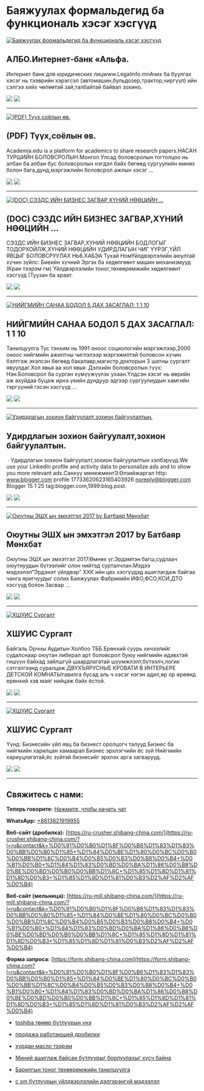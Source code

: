 # Баяжуулах формальдегид ба функциональ хэсэг хэсгүүд

<a href="https://swt.shibang-china.com/?l=ru&img&k=%D0%91%D0%B0%D1%8F%D0%B6%D1%83%D1%83%D0%BB%D0%B0%D1%85+%D1%84%D0%BE%D1%80%D0%BC%D0%B0%D0%BB%D1%8C%D0%B4%D0%B5%D0%B3%D0%B8%D0%B4+%D0%B1%D0%B0+%D1%84%D1%83%D0%BD%D0%BA%D1%86%D0%B8%D0%BE%D0%BD%D0%B0%D0%BB%D1%8C+%D1%85%D1%8D%D1%81%D1%8D%D0%B3+%D1%85%D1%8D%D1%81%D0%B3%D2%AF%D2%AF%D0%B4" target="_blank">![Баяжуулах формальдегид ба функциональ хэсэг хэсгүүд](http://static.shibang-china.com/all-800x300/1404.jpg)</a>

## АЛБО.Интернет‐банк &#171;Альфа.
Интернет банк для юридических лицwww.Legalinfo.mnАчих ба буулгах хэсэг нь тээврийн хэрэгсэл (автомашин,бульдозер,трактор,чиргүүл) ийн сэлгээ хийх чөлөөтэй зай,талбайтай байвал зохино.


<a href="https://whatsapp.shibangsoft.com/WhatsApp.php" target="_blank" title="WhatsApp">![](http://static.shibang-china.com/icon/whatsapp.png)</a> <a href="https://swt.shibang-china.com/?l=ru&icon&k=%D0%91%D0%B0%D1%8F%D0%B6%D1%83%D1%83%D0%BB%D0%B0%D1%85+%D1%84%D0%BE%D1%80%D0%BC%D0%B0%D0%BB%D1%8C%D0%B4%D0%B5%D0%B3%D0%B8%D0%B4+%D0%B1%D0%B0+%D1%84%D1%83%D0%BD%D0%BA%D1%86%D0%B8%D0%BE%D0%BD%D0%B0%D0%BB%D1%8C+%D1%85%D1%8D%D1%81%D1%8D%D0%B3+%D1%85%D1%8D%D1%81%D0%B3%D2%AF%D2%AF%D0%B4" target="_blank">![](http://static.shibang-china.com/icon/chat-ru.png)</a>

---

<a href="https://swt.shibang-china.com/?l=ru&img&k=%D0%91%D0%B0%D1%8F%D0%B6%D1%83%D1%83%D0%BB%D0%B0%D1%85+%D1%84%D0%BE%D1%80%D0%BC%D0%B0%D0%BB%D1%8C%D0%B4%D0%B5%D0%B3%D0%B8%D0%B4+%D0%B1%D0%B0+%D1%84%D1%83%D0%BD%D0%BA%D1%86%D0%B8%D0%BE%D0%BD%D0%B0%D0%BB%D1%8C+%D1%85%D1%8D%D1%81%D1%8D%D0%B3+%D1%85%D1%8D%D1%81%D0%B3%D2%AF%D2%AF%D0%B4" target="_blank">![(PDF) Түүх,соёлын өв.](http://static.shibang-china.com/all-800x300/774.jpg)</a>

## (PDF) Түүх,соёлын өв.
Academia.edu is a platform for academics to share research papers.НАСАН ТУРШИЙН БОЛОВСРОЛЫН.Монгол Улсад боловсролын тогтолцоо нь албан ба албан бус боловсролын нэгдэл байх бөгөөд сургуулийн өмнөх болон бага,дунд,мэргэжлийн боловсрол.ажлын хэсэг …


<a href="https://whatsapp.shibangsoft.com/WhatsApp.php" target="_blank" title="WhatsApp">![](http://static.shibang-china.com/icon/whatsapp.png)</a> <a href="https://swt.shibang-china.com/?l=ru&icon&k=%D0%91%D0%B0%D1%8F%D0%B6%D1%83%D1%83%D0%BB%D0%B0%D1%85+%D1%84%D0%BE%D1%80%D0%BC%D0%B0%D0%BB%D1%8C%D0%B4%D0%B5%D0%B3%D0%B8%D0%B4+%D0%B1%D0%B0+%D1%84%D1%83%D0%BD%D0%BA%D1%86%D0%B8%D0%BE%D0%BD%D0%B0%D0%BB%D1%8C+%D1%85%D1%8D%D1%81%D1%8D%D0%B3+%D1%85%D1%8D%D1%81%D0%B3%D2%AF%D2%AF%D0%B4" target="_blank">![](http://static.shibang-china.com/icon/chat-ru.png)</a>

---

<a href="https://swt.shibang-china.com/?l=ru&img&k=%D0%91%D0%B0%D1%8F%D0%B6%D1%83%D1%83%D0%BB%D0%B0%D1%85+%D1%84%D0%BE%D1%80%D0%BC%D0%B0%D0%BB%D1%8C%D0%B4%D0%B5%D0%B3%D0%B8%D0%B4+%D0%B1%D0%B0+%D1%84%D1%83%D0%BD%D0%BA%D1%86%D0%B8%D0%BE%D0%BD%D0%B0%D0%BB%D1%8C+%D1%85%D1%8D%D1%81%D1%8D%D0%B3+%D1%85%D1%8D%D1%81%D0%B3%D2%AF%D2%AF%D0%B4" target="_blank">![(DOC) СЭЗДС ИЙН БИЗНЕС ЗАГВАР,ХҮНИЙ НӨӨЦИЙН …](http://static.shibang-china.com/all-800x300/954.jpg)</a>

## (DOC) СЭЗДС ИЙН БИЗНЕС ЗАГВАР,ХҮНИЙ НӨӨЦИЙН …
СЭЗДС ИЙН БИЗНЕС ЗАГВАР,ХҮНИЙ НӨӨЦИЙН БОДЛОГЫГ ТОДОРХОЙЛЖ,ХҮНИЙ НӨӨЦИЙН УДИРДЛАГЫН ЧИГ ҮҮРЭГ,ҮЙЛ ЯВЦЫГ БОЛОВСРУУЛАХ НЬ6.ХАБЭА Тухай НомҮйлдвэрлэлийн аюултай хүчин зүйлс: Биеийн хүчний Эргэх ба хөдөлгөөнт машин механизмууд (Кран тээрэм гм) Үйлдвэрлэлийн тоног,төхөөрөмжийн хөдөлгөөнт хэсгүүд (Туузан ба араат.


<a href="https://whatsapp.shibangsoft.com/WhatsApp.php" target="_blank" title="WhatsApp">![](http://static.shibang-china.com/icon/whatsapp.png)</a> <a href="https://swt.shibang-china.com/?l=ru&icon&k=%D0%91%D0%B0%D1%8F%D0%B6%D1%83%D1%83%D0%BB%D0%B0%D1%85+%D1%84%D0%BE%D1%80%D0%BC%D0%B0%D0%BB%D1%8C%D0%B4%D0%B5%D0%B3%D0%B8%D0%B4+%D0%B1%D0%B0+%D1%84%D1%83%D0%BD%D0%BA%D1%86%D0%B8%D0%BE%D0%BD%D0%B0%D0%BB%D1%8C+%D1%85%D1%8D%D1%81%D1%8D%D0%B3+%D1%85%D1%8D%D1%81%D0%B3%D2%AF%D2%AF%D0%B4" target="_blank">![](http://static.shibang-china.com/icon/chat-ru.png)</a>

---

<a href="https://swt.shibang-china.com/?l=ru&img&k=%D0%91%D0%B0%D1%8F%D0%B6%D1%83%D1%83%D0%BB%D0%B0%D1%85+%D1%84%D0%BE%D1%80%D0%BC%D0%B0%D0%BB%D1%8C%D0%B4%D0%B5%D0%B3%D0%B8%D0%B4+%D0%B1%D0%B0+%D1%84%D1%83%D0%BD%D0%BA%D1%86%D0%B8%D0%BE%D0%BD%D0%B0%D0%BB%D1%8C+%D1%85%D1%8D%D1%81%D1%8D%D0%B3+%D1%85%D1%8D%D1%81%D0%B3%D2%AF%D2%AF%D0%B4" target="_blank">![НИЙГМИЙН САНАА БОДОЛ 5 ДАХ ЗАСАГЛАЛ: 1 1 10](http://static.shibang-china.com/all-800x300/955.jpg)</a>

## НИЙГМИЙН САНАА БОДОЛ 5 ДАХ ЗАСАГЛАЛ: 1 1 10
Танилцуулга Тус тэнхим нь 1991 оноос социологийн мэргэжлээр,2000 оноос нийгмийн ажилтны чиглэлээр мэргэжилтэй боловсон хүчин бэлтгэж эхэлсэн бөгөөд бакалавр,магистр,докторын 3 шатны сургалт явуулдаг.Хол явья аа хол явья: Дэлхийн боловсролын түүх: Нэн.Боловсрол ба сурган хүмүүжүүлэх ухаан.Үлдсэн хэсэг нь өөрийн аж ахуйдаа буцаж ирнэ.үеийн дундуур эдгээр сургуулиудын хамгийн тэргүүний гэсэн хэсгүүд …


<a href="https://whatsapp.shibangsoft.com/WhatsApp.php" target="_blank" title="WhatsApp">![](http://static.shibang-china.com/icon/whatsapp.png)</a> <a href="https://swt.shibang-china.com/?l=ru&icon&k=%D0%91%D0%B0%D1%8F%D0%B6%D1%83%D1%83%D0%BB%D0%B0%D1%85+%D1%84%D0%BE%D1%80%D0%BC%D0%B0%D0%BB%D1%8C%D0%B4%D0%B5%D0%B3%D0%B8%D0%B4+%D0%B1%D0%B0+%D1%84%D1%83%D0%BD%D0%BA%D1%86%D0%B8%D0%BE%D0%BD%D0%B0%D0%BB%D1%8C+%D1%85%D1%8D%D1%81%D1%8D%D0%B3+%D1%85%D1%8D%D1%81%D0%B3%D2%AF%D2%AF%D0%B4" target="_blank">![](http://static.shibang-china.com/icon/chat-ru.png)</a>

---

<a href="https://swt.shibang-china.com/?l=ru&img&k=%D0%91%D0%B0%D1%8F%D0%B6%D1%83%D1%83%D0%BB%D0%B0%D1%85+%D1%84%D0%BE%D1%80%D0%BC%D0%B0%D0%BB%D1%8C%D0%B4%D0%B5%D0%B3%D0%B8%D0%B4+%D0%B1%D0%B0+%D1%84%D1%83%D0%BD%D0%BA%D1%86%D0%B8%D0%BE%D0%BD%D0%B0%D0%BB%D1%8C+%D1%85%D1%8D%D1%81%D1%8D%D0%B3+%D1%85%D1%8D%D1%81%D0%B3%D2%AF%D2%AF%D0%B4" target="_blank">![Удирдлагын зохион байгуулалт,зохион байгуулалтын.](http://static.shibang-china.com/all-800x300/1190.jpg)</a>

## Удирдлагын зохион байгуулалт,зохион байгуулалтын.
&nbsp;&#0183;&#32;Удирдлагын зохион байгуулалт,зохион байгуулалтын хэлбэрүүд.We use your LinkedIn profile and activity data to personalize ads and to show you more relevant ads.Санхүү менежментЭ.Өлзийжаргал http: www.blogger.com profile 17733620623165403926 noreply@blogger.com Blogger 15 1 25 tag:blogger.com,1999:blog.post.


<a href="https://whatsapp.shibangsoft.com/WhatsApp.php" target="_blank" title="WhatsApp">![](http://static.shibang-china.com/icon/whatsapp.png)</a> <a href="https://swt.shibang-china.com/?l=ru&icon&k=%D0%91%D0%B0%D1%8F%D0%B6%D1%83%D1%83%D0%BB%D0%B0%D1%85+%D1%84%D0%BE%D1%80%D0%BC%D0%B0%D0%BB%D1%8C%D0%B4%D0%B5%D0%B3%D0%B8%D0%B4+%D0%B1%D0%B0+%D1%84%D1%83%D0%BD%D0%BA%D1%86%D0%B8%D0%BE%D0%BD%D0%B0%D0%BB%D1%8C+%D1%85%D1%8D%D1%81%D1%8D%D0%B3+%D1%85%D1%8D%D1%81%D0%B3%D2%AF%D2%AF%D0%B4" target="_blank">![](http://static.shibang-china.com/icon/chat-ru.png)</a>

---

<a href="https://swt.shibang-china.com/?l=ru&img&k=%D0%91%D0%B0%D1%8F%D0%B6%D1%83%D1%83%D0%BB%D0%B0%D1%85+%D1%84%D0%BE%D1%80%D0%BC%D0%B0%D0%BB%D1%8C%D0%B4%D0%B5%D0%B3%D0%B8%D0%B4+%D0%B1%D0%B0+%D1%84%D1%83%D0%BD%D0%BA%D1%86%D0%B8%D0%BE%D0%BD%D0%B0%D0%BB%D1%8C+%D1%85%D1%8D%D1%81%D1%8D%D0%B3+%D1%85%D1%8D%D1%81%D0%B3%D2%AF%D2%AF%D0%B4" target="_blank">![Оюутны ЭШХ ын эмхэтгэл 2017 by Батбаяр Мөнхбат](http://static.shibang-china.com/all-800x300/1144.jpg)</a>

## Оюутны ЭШХ ын эмхэтгэл 2017 by Батбаяр Мөнхбат
Оюутны ЭШХ ын эмхэтгэл 2017.Өмнөх үг.Эрдэмтэн багш,судлаач оюутнуудын бүтээлийг олон нийтэд сурталчлан.Мэдээ мэдээлэл“Эрдэнэт үйлдвэр” ХХК ийн цех хэсгүүдэд ашиглагдаж байгаа чанга яригчуудыг солих Баяжуулах Фабрикийн ИФО,ФСО,КСИ,ДТО хэсгүүд болон Засвар …


<a href="https://whatsapp.shibangsoft.com/WhatsApp.php" target="_blank" title="WhatsApp">![](http://static.shibang-china.com/icon/whatsapp.png)</a> <a href="https://swt.shibang-china.com/?l=ru&icon&k=%D0%91%D0%B0%D1%8F%D0%B6%D1%83%D1%83%D0%BB%D0%B0%D1%85+%D1%84%D0%BE%D1%80%D0%BC%D0%B0%D0%BB%D1%8C%D0%B4%D0%B5%D0%B3%D0%B8%D0%B4+%D0%B1%D0%B0+%D1%84%D1%83%D0%BD%D0%BA%D1%86%D0%B8%D0%BE%D0%BD%D0%B0%D0%BB%D1%8C+%D1%85%D1%8D%D1%81%D1%8D%D0%B3+%D1%85%D1%8D%D1%81%D0%B3%D2%AF%D2%AF%D0%B4" target="_blank">![](http://static.shibang-china.com/icon/chat-ru.png)</a>

---

<a href="https://swt.shibang-china.com/?l=ru&img&k=%D0%91%D0%B0%D1%8F%D0%B6%D1%83%D1%83%D0%BB%D0%B0%D1%85+%D1%84%D0%BE%D1%80%D0%BC%D0%B0%D0%BB%D1%8C%D0%B4%D0%B5%D0%B3%D0%B8%D0%B4+%D0%B1%D0%B0+%D1%84%D1%83%D0%BD%D0%BA%D1%86%D0%B8%D0%BE%D0%BD%D0%B0%D0%BB%D1%8C+%D1%85%D1%8D%D1%81%D1%8D%D0%B3+%D1%85%D1%8D%D1%81%D0%B3%D2%AF%D2%AF%D0%B4" target="_blank">![ХШУИС Сургалт](http://static.shibang-china.com/all-800x300/784.jpg)</a>

## ХШУИС Сургалт
Байгаль Орчны Аудитын Холбоо ТББ.Ерөнхий суурь хичээлийг судалснаар оюутан либерал арт боловсрол буюу нийгмийн идэвхтэй гишүүн байхад зайлшгүй шаардлагатай шүүмжлэлт,бүтээлч,логик сэтгэлгээнд суралцаж.ДВУХЪЯРУСНЫЕ КРОВАТИ В ИНТЕРЬЕРЕ ДЕТСКОЙ КОМНАТЫтавилга бусад аль ч хэсэг нэгэн адил,өр ор өрөөнд ерөнхий хэв маяг нийцэж байх ёстой.


<a href="https://whatsapp.shibangsoft.com/WhatsApp.php" target="_blank" title="WhatsApp">![](http://static.shibang-china.com/icon/whatsapp.png)</a> <a href="https://swt.shibang-china.com/?l=ru&icon&k=%D0%91%D0%B0%D1%8F%D0%B6%D1%83%D1%83%D0%BB%D0%B0%D1%85+%D1%84%D0%BE%D1%80%D0%BC%D0%B0%D0%BB%D1%8C%D0%B4%D0%B5%D0%B3%D0%B8%D0%B4+%D0%B1%D0%B0+%D1%84%D1%83%D0%BD%D0%BA%D1%86%D0%B8%D0%BE%D0%BD%D0%B0%D0%BB%D1%8C+%D1%85%D1%8D%D1%81%D1%8D%D0%B3+%D1%85%D1%8D%D1%81%D0%B3%D2%AF%D2%AF%D0%B4" target="_blank">![](http://static.shibang-china.com/icon/chat-ru.png)</a>

---

<a href="https://swt.shibang-china.com/?l=ru&img&k=%D0%91%D0%B0%D1%8F%D0%B6%D1%83%D1%83%D0%BB%D0%B0%D1%85+%D1%84%D0%BE%D1%80%D0%BC%D0%B0%D0%BB%D1%8C%D0%B4%D0%B5%D0%B3%D0%B8%D0%B4+%D0%B1%D0%B0+%D1%84%D1%83%D0%BD%D0%BA%D1%86%D0%B8%D0%BE%D0%BD%D0%B0%D0%BB%D1%8C+%D1%85%D1%8D%D1%81%D1%8D%D0%B3+%D1%85%D1%8D%D1%81%D0%B3%D2%AF%D2%AF%D0%B4" target="_blank">![ХШУИС Сургалт](http://static.shibang-china.com/all-800x300/842.jpg)</a>

## ХШУИС Сургалт
Үүнд: Бизнесийн үйл явц ба бизнест оролцогч талууд Бизнес ба нийгмийн харилцан хамаарал Бизнес эрхлэгчийн ёс зүй Нийгмийн хариуцлагатай,ёс зүйтэй бизнесийг эрхлэх арга загварууд.

<a href="https://whatsapp.shibangsoft.com/WhatsApp.php" target="_blank" title="WhatsApp">![](http://static.shibang-china.com/icon/whatsapp.png)</a> <a href="https://swt.shibang-china.com/?l=ru&icon&k=%D0%91%D0%B0%D1%8F%D0%B6%D1%83%D1%83%D0%BB%D0%B0%D1%85+%D1%84%D0%BE%D1%80%D0%BC%D0%B0%D0%BB%D1%8C%D0%B4%D0%B5%D0%B3%D0%B8%D0%B4+%D0%B1%D0%B0+%D1%84%D1%83%D0%BD%D0%BA%D1%86%D0%B8%D0%BE%D0%BD%D0%B0%D0%BB%D1%8C+%D1%85%D1%8D%D1%81%D1%8D%D0%B3+%D1%85%D1%8D%D1%81%D0%B3%D2%AF%D2%AF%D0%B4" target="_blank">![](http://static.shibang-china.com/icon/chat-ru.png)</a>

---
## Свяжитесь с нами:

**Теперь говорите:** [Нажмите, чтобы начать чат](https://swt.shibang-china.com?l=ru&contact&k=%D0%91%D0%B0%D1%8F%D0%B6%D1%83%D1%83%D0%BB%D0%B0%D1%85+%D1%84%D0%BE%D1%80%D0%BC%D0%B0%D0%BB%D1%8C%D0%B4%D0%B5%D0%B3%D0%B8%D0%B4+%D0%B1%D0%B0+%D1%84%D1%83%D0%BD%D0%BA%D1%86%D0%B8%D0%BE%D0%BD%D0%B0%D0%BB%D1%8C+%D1%85%D1%8D%D1%81%D1%8D%D0%B3+%D1%85%D1%8D%D1%81%D0%B3%D2%AF%D2%AF%D0%B4)

**WhatsApp:**  [+8613621919955](https://whatsapp.shibangsoft.com/WhatsApp.php)

**Веб-сайт (дробилка):** [https://ru-crusher.shibang-china.com/](https://ru-crusher.shibang-china.com/?l=ru&contact&k=%D0%91%D0%B0%D1%8F%D0%B6%D1%83%D1%83%D0%BB%D0%B0%D1%85+%D1%84%D0%BE%D1%80%D0%BC%D0%B0%D0%BB%D1%8C%D0%B4%D0%B5%D0%B3%D0%B8%D0%B4+%D0%B1%D0%B0+%D1%84%D1%83%D0%BD%D0%BA%D1%86%D0%B8%D0%BE%D0%BD%D0%B0%D0%BB%D1%8C+%D1%85%D1%8D%D1%81%D1%8D%D0%B3+%D1%85%D1%8D%D1%81%D0%B3%D2%AF%D2%AF%D0%B4)

**Веб-сайт (мельница):** [https://ru-mill.shibang-china.com/](https://ru-mill.shibang-china.com/?l=ru&contact&k=%D0%91%D0%B0%D1%8F%D0%B6%D1%83%D1%83%D0%BB%D0%B0%D1%85+%D1%84%D0%BE%D1%80%D0%BC%D0%B0%D0%BB%D1%8C%D0%B4%D0%B5%D0%B3%D0%B8%D0%B4+%D0%B1%D0%B0+%D1%84%D1%83%D0%BD%D0%BA%D1%86%D0%B8%D0%BE%D0%BD%D0%B0%D0%BB%D1%8C+%D1%85%D1%8D%D1%81%D1%8D%D0%B3+%D1%85%D1%8D%D1%81%D0%B3%D2%AF%D2%AF%D0%B4)

**Форма запроса:** [https://form.shibang-china.com](https://form.shibang-china.com?l=ru&contact&k=%D0%91%D0%B0%D1%8F%D0%B6%D1%83%D1%83%D0%BB%D0%B0%D1%85+%D1%84%D0%BE%D1%80%D0%BC%D0%B0%D0%BB%D1%8C%D0%B4%D0%B5%D0%B3%D0%B8%D0%B4+%D0%B1%D0%B0+%D1%84%D1%83%D0%BD%D0%BA%D1%86%D0%B8%D0%BE%D0%BD%D0%B0%D0%BB%D1%8C+%D1%85%D1%8D%D1%81%D1%8D%D0%B3+%D1%85%D1%8D%D1%81%D0%B3%D2%AF%D2%AF%D0%B4)

* [toshiba төмөр бутлуурын үнэ](../128/toshiba%20%D1%82%D3%A9%D0%BC%D3%A9%D1%80%20%D0%B1%D1%83%D1%82%D0%BB%D1%83%D1%83%D1%80%D1%8B%D0%BD%20%D2%AF%D0%BD%D1%8D.md)

* [продажа работающей дробилки](../130/%D0%BF%D1%80%D0%BE%D0%B4%D0%B0%D0%B6%D0%B0%20%D1%80%D0%B0%D0%B1%D0%BE%D1%82%D0%B0%D1%8E%D1%89%D0%B5%D0%B9%20%D0%B4%D1%80%D0%BE%D0%B1%D0%B8%D0%BB%D0%BA%D0%B8.md)

* [хурдан масло тээрэм](../129/%D1%85%D1%83%D1%80%D0%B4%D0%B0%D0%BD%20%D0%BC%D0%B0%D1%81%D0%BB%D0%BE%20%D1%82%D1%8D%D1%8D%D1%80%D1%8D%D0%BC.md)

* [Миний ашиглаж байсан бутлуурыг борлуулахыг хүсч байна](../126/%D0%9C%D0%B8%D0%BD%D0%B8%D0%B9%20%D0%B0%D1%88%D0%B8%D0%B3%D0%BB%D0%B0%D0%B6%20%D0%B1%D0%B0%D0%B9%D1%81%D0%B0%D0%BD%20%D0%B1%D1%83%D1%82%D0%BB%D1%83%D1%83%D1%80%D1%8B%D0%B3%20%D0%B1%D0%BE%D1%80%D0%BB%D1%83%D1%83%D0%BB%D0%B0%D1%85%D1%8B%D0%B3%20%D1%85%D2%AF%D1%81%D1%87%20%D0%B1%D0%B0%D0%B9%D0%BD%D0%B0.md)

* [Барилгын тоног төхөөрөмжийн танилцуулга](../128/%D0%91%D0%B0%D1%80%D0%B8%D0%BB%D0%B3%D1%8B%D0%BD%20%D1%82%D0%BE%D0%BD%D0%BE%D0%B3%20%D1%82%D3%A9%D1%85%D3%A9%D3%A9%D1%80%D3%A9%D0%BC%D0%B6%D0%B8%D0%B9%D0%BD%20%D1%82%D0%B0%D0%BD%D0%B8%D0%BB%D1%86%D1%83%D1%83%D0%BB%D0%B3%D0%B0.md)

* [c sm бутлуурын үйлдвэрлэлийн дэлгэрэнгүй мэдээлэл](../128/c%20sm%20%D0%B1%D1%83%D1%82%D0%BB%D1%83%D1%83%D1%80%D1%8B%D0%BD%20%D2%AF%D0%B9%D0%BB%D0%B4%D0%B2%D1%8D%D1%80%D0%BB%D1%8D%D0%BB%D0%B8%D0%B9%D0%BD%20%D0%B4%D1%8D%D0%BB%D0%B3%D1%8D%D1%80%D1%8D%D0%BD%D0%B3%D2%AF%D0%B9%20%D0%BC%D1%8D%D0%B4%D1%8D%D1%8D%D0%BB%D1%8D%D0%BB.md)